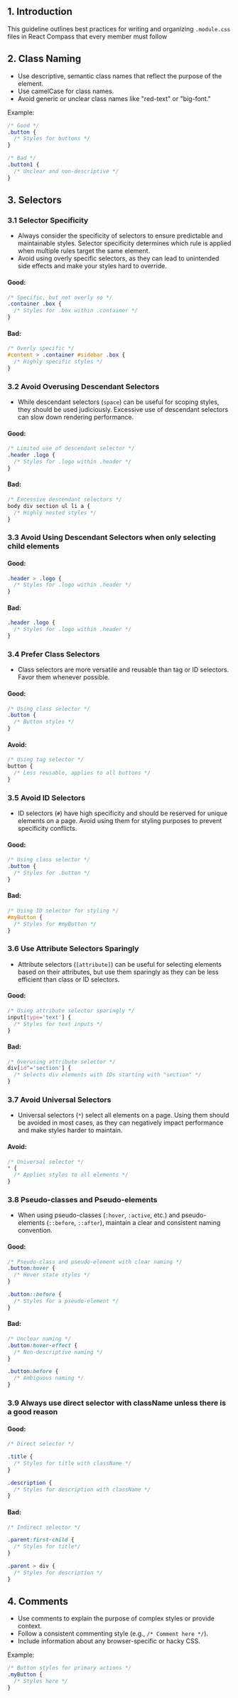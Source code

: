 ## 1. Introduction

This guideline outlines best practices for writing and organizing `.module.css` files in React Compass that every member must follow

## 2. Class Naming

- Use descriptive, semantic class names that reflect the purpose of the element.
- Use camelCase for class names.
- Avoid generic or unclear class names like "red-text" or "big-font."

Example:

```css
/* Good */
.button {
  /* Styles for buttons */
}

/* Bad */
.button1 {
  /* Unclear and non-descriptive */
}
```

## 3. Selectors

### 3.1 Selector Specificity

- Always consider the specificity of selectors to ensure predictable and maintainable styles. Selector specificity determines which rule is applied when multiple rules target the same element.
- Avoid using overly specific selectors, as they can lead to unintended side effects and make your styles hard to override.

#### Good:

```css
/* Specific, but not overly so */
.container .box {
  /* Styles for .box within .container */
}
```

#### Bad:

```css
/* Overly specific */
#content > .container #sidebar .box {
  /* Highly specific styles */
}
```

### 3.2 Avoid Overusing Descendant Selectors

- While descendant selectors (`space`) can be useful for scoping styles, they should be used judiciously. Excessive use of descendant selectors can slow down rendering performance.

#### Good:

```css
/* Limited use of descendant selector */
.header .logo {
  /* Styles for .logo within .header */
}
```

#### Bad:

```css
/* Excessive descendant selectors */
body div section ul li a {
  /* Highly nested styles */
}
```

### 3.3 Avoid Using Descendant Selectors when only selecting child elements

#### Good:

```css
.header > .logo {
  /* Styles for .logo within .header */
}
```

#### Bad:

```css
.header .logo {
  /* Styles for .logo within .header */
}
```

### 3.4 Prefer Class Selectors

- Class selectors are more versatile and reusable than tag or ID selectors. Favor them whenever possible.

#### Good:

```css
/* Using class selector */
.button {
  /* Button styles */
}
```

#### Avoid:

```css
/* Using tag selector */
button {
  /* Less reusable, applies to all buttons */
}
```

### 3.5 Avoid ID Selectors

- ID selectors (`#`) have high specificity and should be reserved for unique elements on a page. Avoid using them for styling purposes to prevent specificity conflicts.

#### Good:

```css
/* Using class selector */
.button {
  /* Styles for .button */
}
```

#### Bad:

```css
/* Using ID selector for styling */
#myButton {
  /* Styles for #myButton */
}
```

### 3.6 Use Attribute Selectors Sparingly

- Attribute selectors (`[attribute]`) can be useful for selecting elements based on their attributes, but use them sparingly as they can be less efficient than class or ID selectors.

#### Good:

```css
/* Using attribute selector sparingly */
input[type='text'] {
  /* Styles for text inputs */
}
```

#### Bad:

```css
/* Overusing attribute selector */
div[id^='section'] {
  /* Selects div elements with IDs starting with "section" */
}
```

### 3.7 Avoid Universal Selectors

- Universal selectors (`*`) select all elements on a page. Using them should be avoided in most cases, as they can negatively impact performance and make styles harder to maintain.

#### Avoid:

```css
/* Universal selector */
* {
  /* Applies styles to all elements */
}
```

### 3.8 Pseudo-classes and Pseudo-elements

- When using pseudo-classes (`:hover`, `:active`, etc.) and pseudo-elements (`::before`, `::after`), maintain a clear and consistent naming convention.

#### Good:

```css
/* Pseudo-class and pseudo-element with clear naming */
.button:hover {
  /* Hover state styles */
}

.button::before {
  /* Styles for a pseudo-element */
}
```

#### Bad:

```css
/* Unclear naming */
.button:hover-effect {
  /* Non-descriptive naming */
}

.button:before {
  /* Ambiguous naming */
}
```

### 3.9 Always use direct selector with className unless there is a good reason

#### Good:

```css
/* Direct selector */

.title {
  /* Styles for title with className */
}

.description {
  /* Styles for description with className */
}
```

#### Bad:

```css
/* Indirect selector */

.parent:first-child {
  /* Styles for title*/
}

.parent > div {
  /* Styles for description */
}
```

## 4. Comments

- Use comments to explain the purpose of complex styles or provide context.
- Follow a consistent commenting style (e.g., `/* Comment here */`).
- Include information about any browser-specific or hacky CSS.

Example:

```css
/* Button styles for primary actions */
.myButton {
  /* Styles here */
}
```
